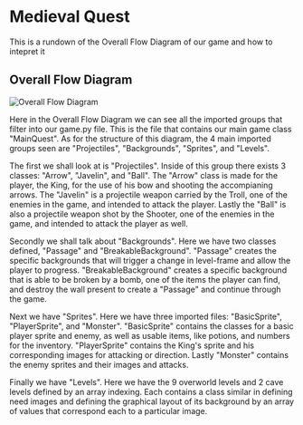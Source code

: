 # Medieval Quest

This is a rundown of the Overall Flow Diagram of our game and how to intepret it

## Overall Flow Diagram
![Overall Flow Diagram](/Overall_Flow_Diagram.png "Overall Flow Diagram")

Here in the Overall Flow Diagram we can see all the imported groups that filter into our game.py file. This is the file that contains our main game class "MainQuest". As for the structure of this diagram, the 4 main imported groups seen are "Projectiles", "Backgrounds", "Sprites", and "Levels".

The first we shall look at is "Projectiles". Inside of this group there exists 3 classes: "Arrow", "Javelin", and "Ball".
The "Arrow" class is made for the player, the King, for the use of his bow and shooting the accompianing arrows. The 
"Javelin" is a projectile weapon carried by the Troll, one of the enemies in the game, and intended to attack the player. Lastly the "Ball" is also a projectile weapon shot by the Shooter, one of the enemies in the game, and intended to attack the player as well.

Secondly we shall talk about "Backgrounds". Here we have two classes defined, "Passage" and "BreakableBackground". "Passage" creates the specific backgrounds that will trigger a change in level-frame and allow the player to progress. "BreakableBackground" creates a specific background that is able to be broken by a bomb, one of the items the player can find, and destroy the wall present to create a "Passage" and continue through the game.

Next we have "Sprites". Here we have three imported files: "BasicSprite", "PlayerSprite", and "Monster". "BasicSprite" contains the classes for a basic player sprite and enemy, as well as usable items, like potions, and numbers for the inventory. "PlayerSprite" contains the King's sprite and his corresponding images for attacking or direction. Lastly "Monster" contains the enemy sprites and their images and attacks.

Finally we have "Levels". Here we have the 9 overworld levels and 2 cave levels defined by an array indexing. Each contains a class similar in defining need images and defining the graphical layout of its background by an array of values that correspond each to a particular image.

